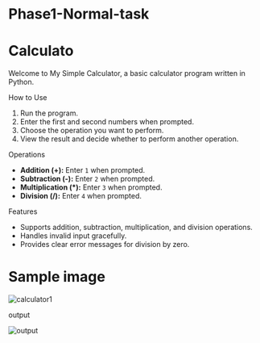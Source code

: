 # Phase1-Normal-task

# Calculato
Welcome to My Simple Calculator, a basic calculator program written in Python.

 How to Use

1. Run the program.
2. Enter the first and second numbers when prompted.
3. Choose the operation you want to perform.
4. View the result and decide whether to perform another operation.

 Operations

- **Addition (+):** Enter `1` when prompted.
- **Subtraction (-):** Enter `2` when prompted.
- **Multiplication (*):** Enter `3` when prompted.
- **Division (/):** Enter `4` when prompted.

 Features

- Supports addition, subtraction, multiplication, and division operations.
- Handles invalid input gracefully.
- Provides clear error messages for division by zero.

# Sample image

![calculator1](https://github.com/Srivarthaniselvam/Phase1-Normal-task/assets/151417502/aec3db10-8272-4820-af31-235ab1890b02)

output

![output](https://github.com/Srivarthaniselvam/Phase1-Normal-task/assets/151417502/5d1b48f0-50c3-4d5b-9747-ff138efe9e1d)
